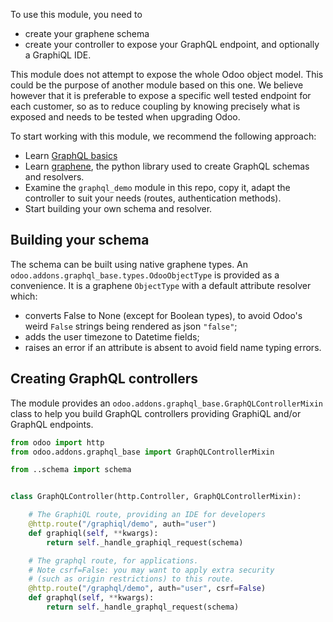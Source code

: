 To use this module, you need to

- create your graphene schema
- create your controller to expose your GraphQL endpoint, and optionally
  a GraphiQL IDE.

This module does not attempt to expose the whole Odoo object model. This
could be the purpose of another module based on this one. We believe
however that it is preferable to expose a specific well tested endpoint
for each customer, so as to reduce coupling by knowing precisely what is
exposed and needs to be tested when upgrading Odoo.

To start working with this module, we recommend the following approach:

- Learn [GraphQL basics](https://graphql.org/learn/)
- Learn [graphene](https://graphene-python.org/), the python library
  used to create GraphQL schemas and resolvers.
- Examine the `graphql_demo` module in this repo, copy it, adapt the
  controller to suit your needs (routes, authentication methods).
- Start building your own schema and resolver.

## Building your schema

The schema can be built using native graphene types. An
`odoo.addons.graphql_base.types.OdooObjectType` is provided as a
convenience. It is a graphene `ObjectType` with a default attribute
resolver which:

- converts False to None (except for Boolean types), to avoid Odoo's
  weird `False` strings being rendered as json `"false"`;
- adds the user timezone to Datetime fields;
- raises an error if an attribute is absent to avoid field name typing
  errors.

## Creating GraphQL controllers

The module provides an `odoo.addons.graphql_base.GraphQLControllerMixin`
class to help you build GraphQL controllers providing GraphiQL and/or
GraphQL endpoints.

``` python
from odoo import http
from odoo.addons.graphql_base import GraphQLControllerMixin

from ..schema import schema


class GraphQLController(http.Controller, GraphQLControllerMixin):

    # The GraphiQL route, providing an IDE for developers
    @http.route("/graphiql/demo", auth="user")
    def graphiql(self, **kwargs):
        return self._handle_graphiql_request(schema)

    # The graphql route, for applications.
    # Note csrf=False: you may want to apply extra security
    # (such as origin restrictions) to this route.
    @http.route("/graphql/demo", auth="user", csrf=False)
    def graphql(self, **kwargs):
        return self._handle_graphql_request(schema)
```

